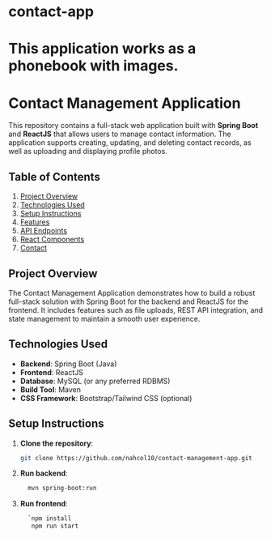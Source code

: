 # contact-app
This application works as a phonebook with images.
=======
# Contact Management Application

This repository contains a full-stack web application built with **Spring Boot** and **ReactJS** that allows users to manage contact information. The application supports creating, updating, and deleting contact records, as well as uploading and displaying profile photos.

## Table of Contents

1. [Project Overview](#project-overview)
2. [Technologies Used](#technologies-used)
3. [Setup Instructions](#setup-instructions)
4. [Features](#features)
5. [API Endpoints](#api-endpoints)
6. [React Components](#react-components)
7. [Contact](#contact)

## Project Overview

The Contact Management Application demonstrates how to build a robust full-stack solution with Spring Boot for the backend and ReactJS for the frontend. It includes features such as file uploads, REST API integration, and state management to maintain a smooth user experience.

## Technologies Used

- **Backend**: Spring Boot (Java)
- **Frontend**: ReactJS
- **Database**: MySQL (or any preferred RDBMS)
- **Build Tool**: Maven
- **CSS Framework**: Bootstrap/Tailwind CSS (optional)

## Setup Instructions

1. **Clone the repository**:
   ```bash
   git clone https://github.com/nahcol10/contact-management-app.git
2. **Run backend**:
   ```bash
     mvn spring-boot:run
3. **Run frontend**:
   ```bash
     `npm install
      npm run start
